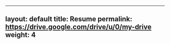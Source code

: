  ---
 layout: default
 title: Resume 
 permalink: https://drive.google.com/drive/u/0/my-drive
 weight: 4
 ---

